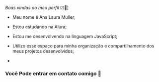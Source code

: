*Boas vindas ao meu perfil* ☑💟]

- Meu nome é Ana Laura Muller; 
- Estou estudando na Alura;

- Estou me desenvolvendo na linguagem JavaScript;
- Utilizo esse espaço para minha organização e compartilhamento dos meus projetos desenvolvidos;
- 

### Você Pode entrar em contato comigo 🐶










